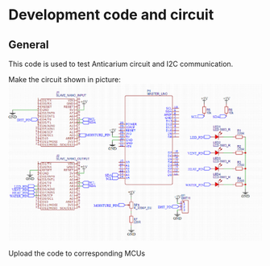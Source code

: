 # Development code and circuit

## General

This code is used to test Anticarium circuit and I2C communication.

Make the circuit shown in picture: ![anticarium_development_circuit](doc/anticarium_development_circuit.PNG)

Upload the code to corresponding MCUs